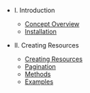 - I. Introduction
    - [Concept Overview](README.md)
    - [Installation](installation.md)

- II. Creating Resources
    - [Creating Resources](creating-resources.md)
    - [Pagination](pagination.md)
    - [Methods](methods.md)
    - [Examples](examples.md)

